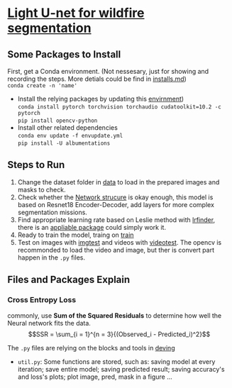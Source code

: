 # [Light U-net for wildfire segmentation](https://github.com/qiaolinhan/giao/tree/master/havingfun/detecting/segmentation/lightunet18)
## Some Packages to Install
First, get a Conda environment. (Not nessesary, just for showing and recording 
the steps. More detials could be find in [installs.md](https://github.com/qiaolinhan/giao/installs.md)) </br>
`conda create -n 'name'` </br>
* Install the relying packages by updating this [envirnment](https://github.com/qiaolinhan/giao/envupdate.yml)) </br>
`conda install pytorch torchvision torchaudio cudatoolkit=10.2 -c pytorch` </br>
`pip install opencv-python`</br>
* Install other related dependencies </br>
`conda env update -f envupdate.yml` </br>
`pip install -U albumentations` </br>

## Steps to Run
1. Change the dataset folder in [data](https://github.com/qiaolinhan/giao/blob/master/havingfun/detecting/segmentation/lightunet18/lightdataCV.py) to load in the prepared images and masks to check.
2. Check whether the [Network strucure](https://github.com/qiaolinhan/giao/blob/master/havingfun/detecting/segmentation/lightunet18/lightunet.py) is okay enough, this model is based on Resnet18 Encoder-Decoder, add layers for more complex segmentation missions.
3. Find appropriate learning rate based on Leslie method with [lrfinder](https://github.com/qiaolinhan/giao/blob/master/havingfun/detecting/segmentation/lightunet18/lightlrfind.py), there is an [appliable package](https://pypi.org/project/torch-lr-finder/?msclkid=c492365aaf6c11ec9d78518a9cef19b9) could simply work it.
4. Ready to train the model, traing on [train](https://github.com/qiaolinhan/giao/blob/master/havingfun/detecting/segmentation/lightunet18/lighttrain.py)
5. Test on images with [imgtest](https://github.com/qiaolinhan/giao/blob/master/havingfun/detecting/segmentation/lightunet18/lighttestimg.py) and videos with [videotest](https://github.com/qiaolinhan/giao/blob/master/havingfun/detecting/segmentation/lightunet18/lighttestvideo.py). The opencv is recommonded to load the video and image, but ther is convert part happen in the `.py` files.

## Files and Packages Explain
### Cross Entropy Loss
commonly, use __Sum of the Squared Residuals__ to determine how well the Neural network fits the data.
$$SSR = \sum_{i = 1}^{n = 3}{(Observed_i - Predicted_i)^2}$$

The `.py` files are relying on the blocks and tools in [deving](https://github.com/qiaolinhan/giao/tree/master/havingfun/deving)
* `util.py`: Some functions are stored, such as: saving model at every iteration; save entire model; saving predicted result; saving accuracy's and loss's plots; plot image, pred, mask in a figure ...


